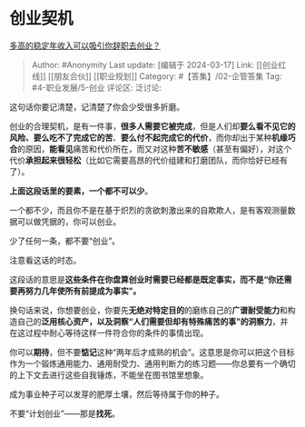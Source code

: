 # 创业契机
[多高的稳定年收入可以吸引你辞职去创业？](https://www.zhihu.com/question/461040377/answer/1910187165)

> Author: #Anonymity
> Last update: [编辑于 2024-03-17]
> Link: [[创业红线]] [[朋友合伙]] [[职业规划]]
> Category: #【答集】/02-企管答集 
> Tag: #4-职业发展/5-创业
> 评论区:
> 泛讨论:

这句话你要记清楚，记清楚了你会少受很多折磨。

创业的合理契机，是有一件事，**很多人需要它被完成**，但是人们却**要么看不见它的风险、要么吃不了完成它的苦**、**要么付不起完成它的代价**，而你却出于某种**机缘巧合**的原因，**能看见**痛苦和代价所在，而又对这种**苦不敏感**（甚至有偏好），对这个代价**承担起来很轻松**（比如它需要高昂的代价组建和打磨团队，而你恰好已经有了）。

**上面这段话里的要素，一个都不可以少**。

一个都不少，而且你不是在基于炽烈的贪欲刺激出来的自欺欺人，是有客观测量数据可以做凭据的，你可以创业。

少了任何一条，都不要“创业”。

注意看这话的时态。

这段话的意思是**这些条件在你盘算创业时需要已经都是既定事实，而不是“你还需要再努力几年使所有前提成为事实”。**

换句话来说，你想要创业，你要先**无绝对特定目的**的磨练自己的**广谱耐受能力**和构造自己的**泛用核心资产，以及洞察“人们需要但却有特殊痛苦的事”的洞察力**，并在这过程中耐心等待这样一件符合你的条件的事情出现。

你可以**期待**，但不要**惦记**这种“两年后才成熟的机会”。这意思是你可以把这个目标作为一个锻炼通用能力、通用耐受力、通用判断力的练习题——你总要有一个确切的上下文去进行这些自我锤炼，不能坐在图书馆里想象。

成为事业种子可以发芽的肥厚土壤，然后等待属于你的种子。

不要“计划创业”——那是**找死**。